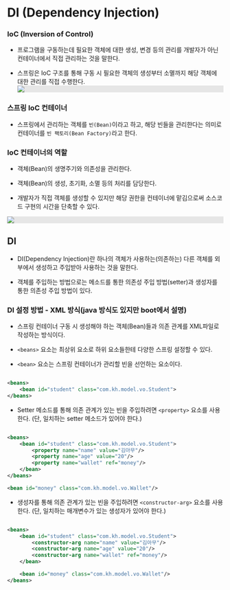 # DI (Dependency Injection)

### IoC (Inversion of Control)

- 프로그램을 구동하는데 필요한 객체에 대한 생성, 변경 등의 관리를
  개발자가 아닌 컨테이너에서 직접 관리하는 것을 말한다.

- 스프링은 IoC 구조를 통해 구동 시 필요한 객체의 생성부터 소멸까지
  해당 객체에 대한 관리를 직접 수행한다.
  <img style="display: block;-webkit-user-select: none;margin: auto;cursor: zoom-in;background-color: hsl(0, 0%, 90%);transition: background-color 300ms;" src="https://user-images.githubusercontent.com/26870393/182604427-d5e9f400-cc8c-410e-b583-df5de4e50bbc.png">

### 스프링 IoC 컨테이너

- 스프링에서 관리하는 객체를 `빈(Bean)`이라고 하고, 해당 빈들을 관리한다는
  의미로 컨테이너를 `빈 팩토리(Bean Factory)`라고 한다.

### IoC 컨테이너의 역할

- 객체(Bean)의 생명주기와 의존성을 관리한다.

- 객체(Bean)의 생성, 초기화, 소멸 등의 처리를 담당한다.

- 개발자가 직접 객체를 생성할 수 있지만 해당 권한을 컨테이너에
  맡김으로써 소스코드 구현의 시간을 단축할 수 있다.

<img style="display: block;-webkit-user-select: none;margin: auto;cursor: zoom-in;background-color: hsl(0, 0%, 90%);transition: background-color 300ms;" src="https://user-images.githubusercontent.com/26870393/182604584-41a1d804-b021-4443-b8e1-6e72885460e7.png">

## DI

- DI(Dependency Injection)란 하나의 객체가 사용하는(의존하는) 다른 객체를
  외부에서 생성하고 주입받아 사용하는 것을 말한다.

- 객체를 주입하는 방법으로는 메소드를 통한 의존성 주입 방법(setter)과 생성자를 통한
  의존성 주입 방법이 있다.

### DI 설정 방법 - XML 방식(java 방식도 있지만 boot에서 설명)

- 스프링 컨테이너 구동 시 생성해야 하는 객체(Bean)들과 의존 관계를 XML파일로 작성하는 방식이다.

- `<beans>` 요소는 최상위 요소로 하위 요소들한테 다양한 스프링 설정할 수 있다.

- `<bean>` 요소는 스프링 컨테이너가 관리할 빈을 선언하는 요소이다.

```xml

<beans>
    <bean id="student" class="com.kh.model.vo.Student">
</beans>

```

- Setter 메소드를 통해 의존 관계가 있는 빈을 주입하려면 `<property>` 요소를 사용한다.
  (단, 일치하는 setter 메소드가 있어야 한다.)

```xml

<beans>
    <bean id="student" class="com.kh.model.vo.Student">
        <property name="name" value="김아무"/>
        <property name="age" value="20"/>
        <property name="wallet" ref="money"/>
    </bean>
</beans>

<bean id="money" class="com.kh.model.vo.Wallet"/>

```

- 생성자를 통해 의존 관계가 있는 빈을 주입하려면 `<constructor-arg>` 요소를 사용한다.
  (단, 일치하는 매개변수가 있는 생성자가 있어야 한다.)

```xml

<beans>
    <bean id="student" class="com.kh.model.vo.Student">
        <constructor-arg name="name" value="김아무"/>
        <constructor-arg name="age" value="20"/>
        <constructor-arg name="wallet" ref="money"/>
    </bean>

    <bean id="money" class="com.kh.model.vo.Wallet"/>
</beans>

```
